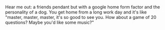 Hear me out: a friends pendant but with a google home form factor and the personality of a dog. You get home from a long work day and it's like "master, master, master, it's so good to see you. How about a game of 20 questions? Maybe you'd like some music?"

